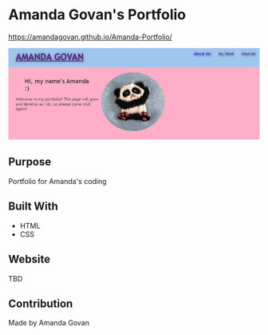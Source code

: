 # Amanda Govan's Portfolio

https://amandagovan.github.io/Amanda-Portfolio/ 

![screenshot of page](/assets/images/portfolio%20screenshot.png)

## Purpose
Portfolio for Amanda's coding 

## Built With
* HTML
* CSS

## Website
TBD

## Contribution
Made by Amanda Govan